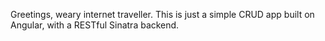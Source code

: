 Greetings, weary internet traveller. This is just a simple CRUD app built on Angular, with a RESTful Sinatra backend.